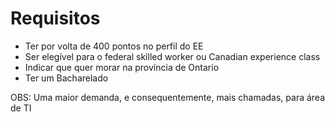 # Requisitos
* Ter por volta de 400 pontos no perfil do EE 
* Ser elegível para o federal skilled worker ou Canadian experience class
* Indicar que quer morar na província de Ontario
* Ter um Bacharelado

OBS: Uma maior demanda, e consequentemente, mais chamadas, para área de TI
